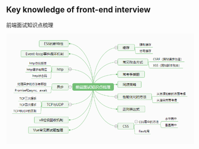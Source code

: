 ## Key knowledge of front-end interview

前端面试知识点梳理

![image-20210315181425034](./面试常考知识点总结/img/image-20210315181425034.png)